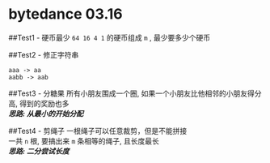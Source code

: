 # bytedance 03.16

##Test1 - 硬币最少
`64 16 4 1` 的硬币组成 `m` , 最少要多少个硬币

##Test2 - 修正字符串
```
aaa -> aa  
aabb -> aab
```

##Test3 - 分糖果
所有小朋友围成一个圈, 如果一个小朋友比他相邻的小朋友得分高, 得到的奖励也多   
***思路: 从最小的开始分配***

##Test4 - 剪绳子
一根绳子可以任意裁剪，但是不能拼接  
一共 `n` 根, 要搞出来 `m` 条相等的绳子, 且长度最长   
***思路: 二分尝试长度***

